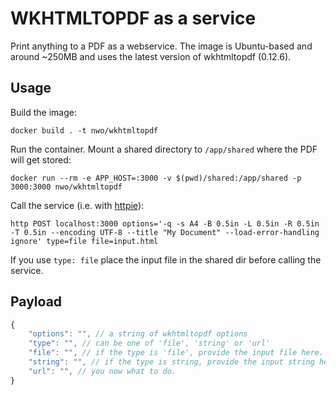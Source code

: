 # WKHTMLTOPDF as a service

Print anything to a PDF as a webservice. The image is Ubuntu-based and around ~250MB and uses the latest version of wkhtmltopdf (0.12.6).

## Usage

Build the image:

`docker build . -t nwo/wkhtmltopdf`

Run the container. Mount a shared directory to `/app/shared` where the PDF will get stored:

`docker run --rm -e APP_HOST=:3000 -v $(pwd)/shared:/app/shared -p 3000:3000 nwo/wkhtmltopdf`

Call the service (i.e. with [httpie](https://httpie.org/)):

`http POST localhost:3000 options='-q -s A4 -B 0.5in -L 0.5in -R 0.5in -T 0.5in --encoding UTF-8 --title "My Document" --load-error-handling ignore' type=file file=input.html`

If you use `type: file` place the input file in the shared dir before calling the service.

## Payload

```js
{
    "options": "", // a string of wkhtmltopdf options
    "type": "", // can be one of 'file', 'string' or 'url'
    "file": "", // if the type is 'file', provide the input file here. it has to reside in /app/shared.
    "string": "", // if the type is string, provide the input string here.
    "url": "", // you now what to do.
}
```
